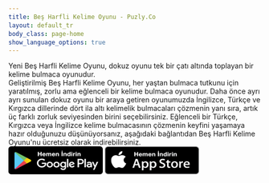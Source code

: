 ```yaml
---
title: Beş Harfli Kelime Oyunu - Puzly.Co
layout: default_tr
body_class: page-home
show_language_options: true
---
```


<section class="section download-section">
	<div class="container">
		<div class="section-content">
			<div class="section-title">
				Yeni <span>Beş Harfli Kelime Oyunu</span>, dokuz oyunu tek bir çatı altında toplayan bir kelime bulmaca oyunudur.
			</div>
			<div class="section-text">
				Geliştirilmiş <span>Beş Harfli Kelime Oyunu</span>, her yaştan bulmaca tutkunu için yaratılmış, zorlu ama eğlenceli bir kelime bulmaca oyunudur. Daha önce ayrı ayrı sunulan dokuz oyunu bir araya getiren oyunumuzda İngilizce, Türkçe ve Kırgızca dillerinde dört ila altı kelimelik bulmacaları çözmenin yanı sıra, artık üç farklı zorluk seviyesinden birini seçebilirsiniz. Eğlenceli bir Türkçe, Kırgızca veya İngilizce kelime bulmacasının çözmenin keyfini yaşamaya hazır olduğunuzu düşünüyorsanız, aşağıdaki bağlantıdan <span>Beş Harfli Kelime Oyunu</span>'nu ücretsiz olarak indirebilirsiniz.
			</div>
			<div class="section-badge">
				<a href="https://play.google.com/store/apps/details?id=co.puzly.xhko" target="_blank"><img alt="Google Play'den indirin" id="gp-logo-img" width="188" height="56" src="/images/google-play-badge-tr.png" /></a>
				<a href="https://apps.apple.com/app/be%C5%9F-harfli-kelime-oyunu/id6596769905" target="_blank"><img alt="App Store'dan indirin" id="as-logo-img" width="188" height="56" src="/images/app-store-badge-tr.png" /></a>
			</div>
		</div>
	</div>
</section>
